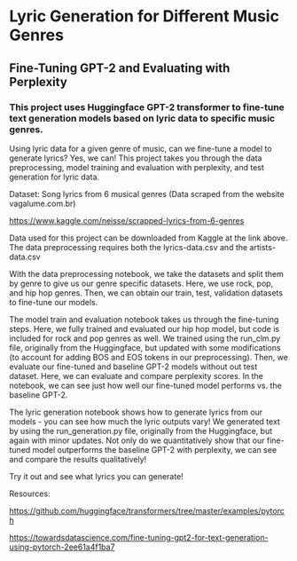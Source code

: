 # Lyric Generation for Different Music Genres
## Fine-Tuning GPT-2 and Evaluating with Perplexity

### This project uses Huggingface GPT-2 transformer to fine-tune text generation models based on lyric data to specific music genres.



Using lyric data for a given genre of music, can we fine-tune a model to generate lyrics? Yes, we can! This project takes you through the data preprocessing, model training and evaluation with perplexity, and test generation for lyric data.



Dataset: Song lyrics from 6 musical genres (Data scraped from the website vagalume.com.br)

https://www.kaggle.com/neisse/scrapped-lyrics-from-6-genres

Data used for this project can be downloaded from Kaggle at the link above. The data preprocessing requires both the lyrics-data.csv and the artists-data.csv



With the data preprocessing notebook, we take the datasets and split them by genre to give us our genre specific datasets. Here, we use rock, pop, and hip hop genres. Then, we can obtain our train, test, validation datasets to fine-tune our models.



The model train and evaluation notebook takes us through the fine-tuning steps. Here, we fully trained and evaluated our hip hop model, but code is included for rock and pop genres as well. We trained using the run_clm.py file, originally from the Huggingface, but updated with some modifications (to account for adding BOS and EOS tokens in our preprocessing). Then, we evaluate our fine-tuned and baseline GPT-2 models without out test dataset. Here, we can evaluate and compare perplexity scores. In the notebook, we can see just how well our fine-tuned model performs vs. the baseline GPT-2.



The lyric generation notebook shows how to generate lyrics from our models - you can see how much the lyric outputs vary! We generated text by using the run_generation.py file, originally from the Huggingface, but again with minor updates. Not only do we quantitatively show that our fine-tuned model outperforms the baseline GPT-2 with perplexity, we can see and compare the results qualitatively!



Try it out and see what lyrics you can generate!





Resources:

https://github.com/huggingface/transformers/tree/master/examples/pytorch

https://towardsdatascience.com/fine-tuning-gpt2-for-text-generation-using-pytorch-2ee61a4f1ba7
